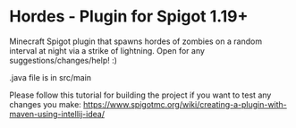 # Hordes - Plugin for Spigot 1.19+
Minecraft Spigot plugin that spawns hordes of zombies on a random interval at night via a strike of lightning. Open for any suggestions/changes/help! :)

.java file is in src/main

Please follow this tutorial for building the project if you want to test any changes you make:
https://www.spigotmc.org/wiki/creating-a-plugin-with-maven-using-intellij-idea/
